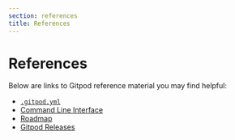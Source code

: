 ```yaml
---
section: references
title: References
---
```


<script context="module">
  export const prerender = true;
</script>

# References

Below are links to Gitpod reference material you may find helpful:

- [`.gitpod.yml`](/docs/references/gitpod-yml)
- [Command Line Interface](/docs/command-line-interface)
- [Roadmap](/docs/references/roadmap)
- [Gitpod Releases](/docs/references/gitpod-releases)
